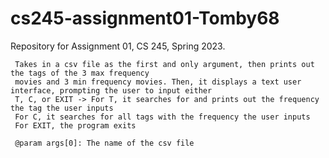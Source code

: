 # cs245-assignment01-Tomby68
Repository for Assignment 01, CS 245, Spring 2023. 

	 Takes in a csv file as the first and only argument, then prints out the tags of the 3 max frequency
	 movies and 3 min frequency movies. Then, it displays a text user interface, prompting the user to input either
	 T, C, or EXIT -> For T, it searches for and prints out the frequency the tag the user inputs
	 For C, it searches for all tags with the frequency the user inputs
	 For EXIT, the program exits
	  
	 @param args[0]: The name of the csv file
